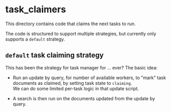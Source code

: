 task_claimers
========================================================================

This directory contains code that claims the next tasks to run.

The code is structured to support multiple strategies, but currently
only supports a `default` strategy.


`default` task claiming strategy
------------------------------------------------------------------------
This has been the strategy for task manager for ... ever?  The basic 
idea:

- Run an update by query, for number of available workers, to "mark"
  task documents as claimed, by setting task state to `claiming`.  
  We can do some limited per-task logic in that update script.  

- A search is then run on the documents updated from the update by
  query.

